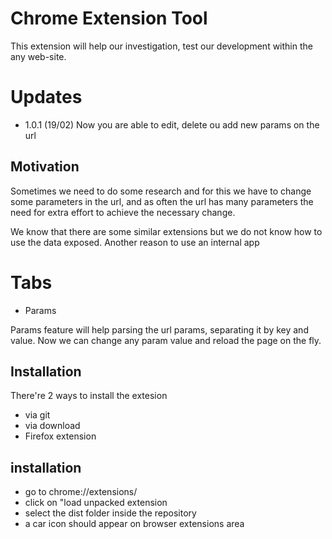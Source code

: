 # Chrome Extension Tool

This extension will help our investigation, test our development within the any web-site.

# Updates
 - 1.0.1 (19/02)
  Now you are able to edit, delete ou add new params on the url

## Motivation

Sometimes we need to do some research and for this we have to change some parameters in the url, and as often the url has many parameters the need for extra effort to achieve the necessary change.

We know that there are some similar extensions but we do not know how to use the data exposed. Another reason to use an internal app

# Tabs

-  Params

Params feature will help parsing the url params, separating it by key and value. Now we can 
change any param value and reload the page on the fly.


## Installation 
There're 2 ways to install the extesion 

 - via git
 - via download
 - Firefox extension


## installation
  - go to chrome://extensions/
  - click on "load unpacked extension
  - select the dist folder inside the repository
  - a car icon should appear on browser extensions area
